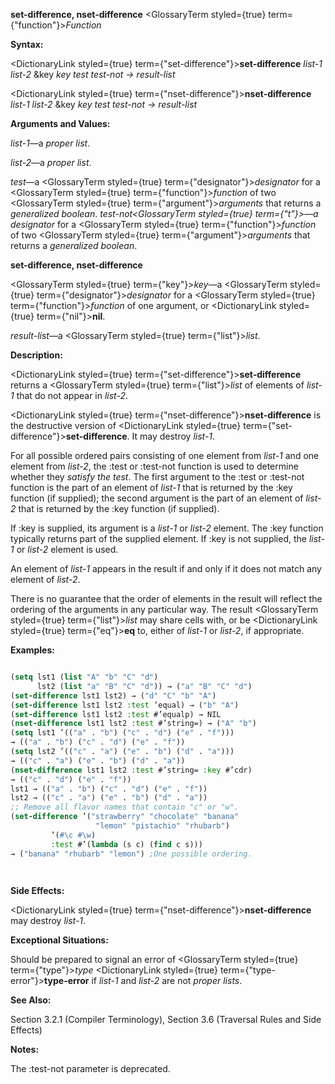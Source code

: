 **set-difference, nset-difference** <GlossaryTerm styled={true} term={"function"}><i>Function</i></GlossaryTerm> 



**Syntax:** 



<DictionaryLink styled={true} term={"set-difference"}><b>set-difference</b></DictionaryLink> *list-1 list-2* &amp;key *key test test-not → result-list* 



<DictionaryLink styled={true} term={"nset-difference"}><b>nset-difference</b></DictionaryLink> *list-1 list-2* &amp;key *key test test-not → result-list* 



**Arguments and Values:** 



*list-1*—a *proper list*. 



*list-2*—a *proper list*. 



*test*—a <GlossaryTerm styled={true} term={"designator"}><i>designator</i></GlossaryTerm> for a <GlossaryTerm styled={true} term={"function"}><i>function</i></GlossaryTerm> of two <GlossaryTerm styled={true} term={"argument"}><i>arguments</i></GlossaryTerm> that returns a *generalized boolean*. *test-not<GlossaryTerm styled={true} term={"t"}><i>—a </i></GlossaryTerm>designator* for a <GlossaryTerm styled={true} term={"function"}><i>function</i></GlossaryTerm> of two <GlossaryTerm styled={true} term={"argument"}><i>arguments</i></GlossaryTerm> that returns a *generalized boolean*. 







 



 



**set-difference, nset-difference** 



<GlossaryTerm styled={true} term={"key"}><i>key</i></GlossaryTerm>—a <GlossaryTerm styled={true} term={"designator"}><i>designator</i></GlossaryTerm> for a <GlossaryTerm styled={true} term={"function"}><i>function</i></GlossaryTerm> of one argument, or <DictionaryLink styled={true} term={"nil"}><b>nil</b></DictionaryLink>. 



*result-list*—a <GlossaryTerm styled={true} term={"list"}><i>list</i></GlossaryTerm>. 



**Description:** 



<DictionaryLink styled={true} term={"set-difference"}><b>set-difference</b></DictionaryLink> returns a <GlossaryTerm styled={true} term={"list"}><i>list</i></GlossaryTerm> of elements of *list-1* that do not appear in *list-2*. 



<DictionaryLink styled={true} term={"nset-difference"}><b>nset-difference</b></DictionaryLink> is the destructive version of <DictionaryLink styled={true} term={"set-difference"}><b>set-difference</b></DictionaryLink>. It may destroy *list-1*. 



For all possible ordered pairs consisting of one element from *list-1* and one element from *list-2*, the :test or :test-not function is used to determine whether they *satisfy the test*. The first argument to the :test or :test-not function is the part of an element of *list-1* that is returned by the :key function (if supplied); the second argument is the part of an element of *list-2* that is returned by the :key function (if supplied). 



If :key is supplied, its argument is a *list-1* or *list-2* element. The :key function typically returns part of the supplied element. If :key is not supplied, the *list-1* or *list-2* element is used. 



An element of *list-1* appears in the result if and only if it does not match any element of *list-2*. 



There is no guarantee that the order of elements in the result will reflect the ordering of the arguments in any particular way. The result <GlossaryTerm styled={true} term={"list"}><i>list</i></GlossaryTerm> may share cells with, or be <DictionaryLink styled={true} term={"eq"}><b>eq</b></DictionaryLink> to, either of *list-1* or *list-2*, if appropriate. 



**Examples:**
```lisp

(setq lst1 (list "A" "b" "C" "d") 
      lst2 (list "a" "B" "C" "d")) → ("a" "B" "C" "d") 
(set-difference lst1 lst2) → ("d" "C" "b" "A") 
(set-difference lst1 lst2 :test ’equal) → ("b" "A") 
(set-difference lst1 lst2 :test #’equalp) → NIL 
(nset-difference lst1 lst2 :test #’string=) → ("A" "b") 
(setq lst1 ’(("a" . "b") ("c" . "d") ("e" . "f"))) 
→ (("a" . "b") ("c" . "d") ("e" . "f")) 
(setq lst2 ’(("c" . "a") ("e" . "b") ("d" . "a"))) 
→ (("c" . "a") ("e" . "b") ("d" . "a")) 
(nset-difference lst1 lst2 :test #’string= :key #’cdr) 
→ (("c" . "d") ("e" . "f")) 
lst1 → (("a" . "b") ("c" . "d") ("e" . "f")) 
lst2 → (("c" . "a") ("e" . "b") ("d" . "a")) 
;; Remove all flavor names that contain "c" or "w". 
(set-difference ’("strawberry" "chocolate" "banana" 
			       "lemon" "pistachio" "rhubarb") 
		 ’(#\c #\w) 
		 :test #’(lambda (s c) (find c s))) 
→ ("banana" "rhubarb" "lemon") ;One possible ordering. 




```
**Side Effects:** 



<DictionaryLink styled={true} term={"nset-difference"}><b>nset-difference</b></DictionaryLink> may destroy *list-1*. 



**Exceptional Situations:** 



Should be prepared to signal an error of <GlossaryTerm styled={true} term={"type"}><i>type</i></GlossaryTerm> <DictionaryLink styled={true} term={"type-error"}><b>type-error</b></DictionaryLink> if *list-1* and *list-2* are not *proper lists*. 



**See Also:** 



Section 3.2.1 (Compiler Terminology), Section 3.6 (Traversal Rules and Side Effects) 



**Notes:** 



The :test-not parameter is deprecated. 



